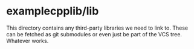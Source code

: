 # examplecpplib/lib

This directory contains any third-party libraries we need to link to. These can be fetched as git submodules or even just be part of the VCS tree. Whatever works.
